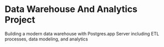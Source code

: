 # Data Warehouse And Analytics Project
Building a modern data warehouse with Postgres.app Server including ETL processes, data modeling, and analytics

